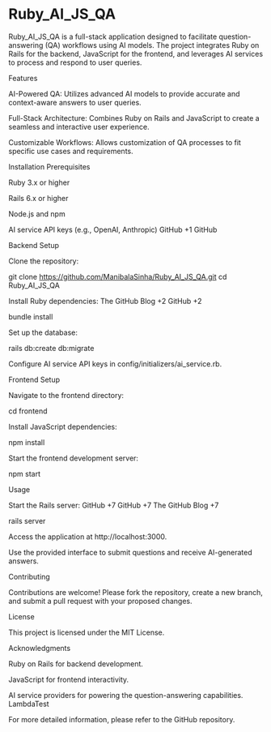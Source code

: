 ﻿# Ruby_AI_JS_QA

Ruby_AI_JS_QA is a full-stack application designed to facilitate question-answering (QA) workflows using AI models. The project integrates Ruby on Rails for the backend, JavaScript for the frontend, and leverages AI services to process and respond to user queries.

Features

AI-Powered QA: Utilizes advanced AI models to provide accurate and context-aware answers to user queries.

Full-Stack Architecture: Combines Ruby on Rails and JavaScript to create a seamless and interactive user experience.

Customizable Workflows: Allows customization of QA processes to fit specific use cases and requirements.

Installation
Prerequisites

Ruby 3.x or higher

Rails 6.x or higher

Node.js and npm

AI service API keys (e.g., OpenAI, Anthropic)
GitHub
+1
GitHub

Backend Setup

Clone the repository:

git clone https://github.com/ManibalaSinha/Ruby_AI_JS_QA.git
cd Ruby_AI_JS_QA


Install Ruby dependencies:
The GitHub Blog
+2
GitHub
+2

bundle install


Set up the database:

rails db:create db:migrate


Configure AI service API keys in config/initializers/ai_service.rb.

Frontend Setup

Navigate to the frontend directory:

cd frontend


Install JavaScript dependencies:

npm install


Start the frontend development server:

npm start


Usage

Start the Rails server:
GitHub
+7
GitHub
+7
The GitHub Blog
+7

  rails server


Access the application at http://localhost:3000.

Use the provided interface to submit questions and receive AI-generated answers.

Contributing

Contributions are welcome! Please fork the repository, create a new branch, and submit a pull request with your proposed changes.

License

This project is licensed under the MIT License.

Acknowledgments

Ruby on Rails for backend development.

JavaScript for frontend interactivity.

AI service providers for powering the question-answering capabilities.
LambdaTest

For more detailed information, please refer to the GitHub repository.

